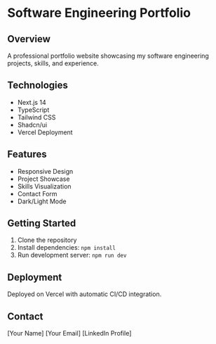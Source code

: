 # Software Engineering Portfolio

## Overview
A professional portfolio website showcasing my software engineering projects, skills, and experience.

## Technologies
- Next.js 14
- TypeScript
- Tailwind CSS
- Shadcn/ui
- Vercel Deployment

## Features
- Responsive Design
- Project Showcase
- Skills Visualization
- Contact Form
- Dark/Light Mode

## Getting Started
1. Clone the repository
2. Install dependencies: `npm install`
3. Run development server: `npm run dev`

## Deployment
Deployed on Vercel with automatic CI/CD integration.

## Contact
[Your Name]
[Your Email]
[LinkedIn Profile]
